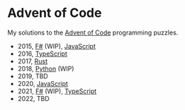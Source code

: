 # Advent of Code

My solutions to the [Advent of Code](https://adventofcode.com) programming puzzles.

- 2015, [F#](./2015/fsharp/solutions) (WIP), [JavaScript](./2015/javascript)
- 2016, [TypeScript](./2016/typescript/solutions)
- 2017, [Rust](./2017/rust/solutions)
- 2018, [Python](./2018/python/solutions) (WIP)
- 2019, TBD
- 2020, [JavaScript](./2020/javascript)
- 2021, [F#](./2021/fsharp/solutions) (WIP), [TypeScript](./2021/typescript/solutions)
- 2022, TBD
